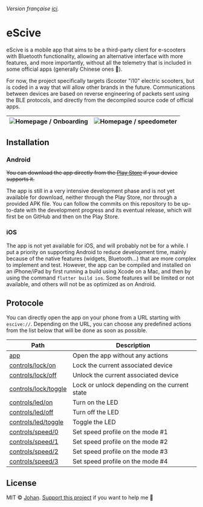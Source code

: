 ###### Version française [ici](https://github.com/johan-perso/escive/blob/main/README.fr.md).

# eScive

eScive is a mobile app that aims to be a third-party client for e-scooters with Bluetooth functionality, allowing an alternative interface with more features, and more importantly, without all the telemetry that is included in some official apps (generally Chinese ones 👀).

For now, the project specifically targets iScooter "i10" electric scooters, but is coded in a way that will allow other brands in the future.
Communications between devices are based on reverse engineering of packets sent using the BLE protocols, and directly from the decompiled source code of official apps.

| ![Homepage / Onboarding](https://r2.johanstick.fr/illustrationsdevs/escive/home_onboarding.png) | ![Homepage / speedometer](https://r2.johanstick.fr/illustrationsdevs/escive/home_speedometer.png) |
| --- | --- |

## Installation

### Android

~~You can download the app directly from the [Play Store](https://play.google.com/store/apps/details?id=fr.johanstick.escive) if your device supports it.~~

The app is still in a very intensive development phase and is not yet available for download, neither through the Play Store, nor through a provided APK file.
You can follow the commits on this repository to be up-to-date with the development progress and its eventual release, which will first be on GitHub and then on the Play Store.

### iOS

The app is not yet available for iOS, and will probably not be for a while. I put a priority on supporting Android to reduce development time, mainly because of the native features (widgets, Bluetooth...) that are more complex to implement and test.
However, the app can be compiled and installed on an iPhone/iPad by first running a build using Xcode on a Mac, and then by using the command `flutter build ios`. Some features will be limited or not available, and others will not be as optimized as on Android.

## Protocole

You can directly open the app on your phone from a URL starting with `escive://`. Depending on the URL, you can choose any predefined actions from the list below that will be done as soon as possible.

| Path                                                        | Description                                                         |
| ----------------------------------------------------------- | ------------------------------------------------------------------- |
| [app](escive://app)                                         | Open the app without any actions                                    |
| [controls/lock/on](escive://controls/lock/on)               | Lock the current associated device                                  |
| [controls/lock/off](escive://controls/lock/off)             | Unlock the current associated device                                |
| [controls/lock/toggle](escive://controls/lock/toggle)       | Lock or unlock depending on the current state                       |
| [controls/led/on](escive://controls/led/on)                 | Turn on the LED                                                     |
| [controls/led/off](escive://controls/led/off)               | Turn off the LED                                                    |
| [controls/led/toggle](escive://controls/led/toggle)         | Toggle the LED                                                      |
| [controls/speed/0](escive://controls/speed/0)               | Set speed profile on the mode #1                                    |
| [controls/speed/1](escive://controls/speed/1)               | Set speed profile on the mode #2                                    |
| [controls/speed/2](escive://controls/speed/2)               | Set speed profile on the mode #3                                    |
| [controls/speed/3](escive://controls/speed/3)               | Set speed profile on the mode #4                                    |

## License

MIT © [Johan](https://johanstick.fr/). [Support this project](https://johanstick.fr/#donate) if you want to help me 💙